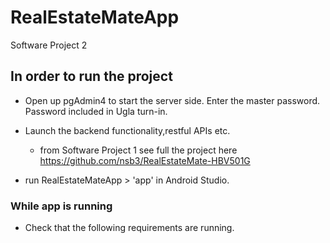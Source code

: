 # RealEstateMateApp
Software Project 2


## In order to run the project

* Open up pgAdmin4 to start the server side. Enter the master password. Password included in Ugla turn-in.
* Launch the backend functionality,restful APIs etc.
  * from Software Project 1 see full the project here https://github.com/nsb3/RealEstateMate-HBV501G

* run RealEstateMateApp > 'app' in Android Studio.

### While app is running
* Check that the following requirements are running.

